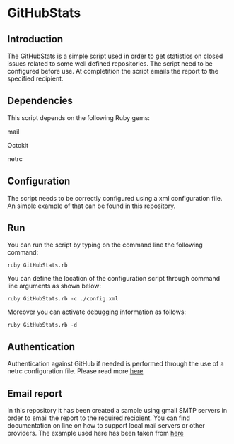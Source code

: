 GitHubStats
===========

Introduction
--------------

The GitHubStats is a simple script used in order to get statistics on closed issues related to some well defined repositories. The script need to be configured before use. At completition the script emails the report to the specified recipient.

Dependencies
--------------
This script depends on the following Ruby gems:

mail

Octokit

netrc

Configuration
--------------

The script needs to be correctly configured using a xml configuration file.
An simple example of that can be found in this repository.


Run
--------------
You can run the script by typing on the command line the following command:

<code>ruby GitHubStats.rb</code>

You can define the location of the configuration script through command line arguments as shown below:

<code>ruby GitHubStats.rb -c ./config.xml</code>

Moreover you can activate debugging information as follows:

<code>ruby GitHubStats.rb -d</code>


Authentication
--------------
Authentication against GitHub if needed is performed through the use of a netrc configuration file.
Please read more [here][1]

Email report
--------------
In this repository it has been created a sample using gmail SMTP servers in order to email the report to the required recipient. You can find documentation on line on how to support local mail servers or other providers.
The example used here has been taken from [here][2]

[1]:https://rubygems.org/gems/netrc
[2]:http://lindsaar.net/2010/3/15/how_to_use_mail_and_actionmailer_3_with_gmail_smtp
